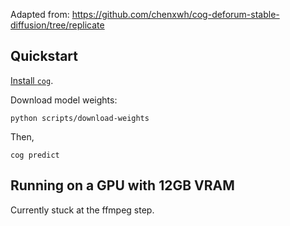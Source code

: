 Adapted from: https://github.com/chenxwh/cog-deforum-stable-diffusion/tree/replicate

## Quickstart

[Install `cog`](https://github.com/replicate/cog).


Download model weights:

```
python scripts/download-weights
```

Then,

```
cog predict
```

<!-- ```
pip install git+https://github.com/openai/CLIP.git
pip install jsonmerge clean-fid resize-right torchdiffeq torchsde pydantic omegaconf
pip install open-clip-torch numexpr
``` -->

## Running on a GPU with 12GB VRAM

Currently stuck at the ffmpeg step.